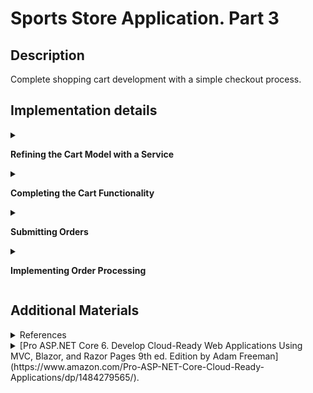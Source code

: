 #  Sports Store Application. Part 3

## Description

Complete shopping cart development with a simple checkout process.

## Implementation details

<details>
<summary>

**Refining the Cart Model with a Service**
</summary>

- Go to the cloned repository of the previous step `Sport Store Application. Part 2`. 

- Switch to the `sports-store-application-3` branch and do a fast-forward merge according to changes from the `main` branch.

```
$ git checkout sports-store-application-3

$ git merge main --ff

```
- Continue your work in Visual Studio or other IDE.

- Build project, run application and request http://localhost:5000/. All functionalities implemented in the previous step should work.

- To can override the members of the `Cart` class apply the `virtual` keyword to the `AddItem`, `RemoveLine`, `Clear` methods of the `Cart` class

```
namespace SportsStore.Models
{
    public class Cart
    {
        . . .

      ➥public virtual void AddItem(Product product, int quantity)
        {
            . . .
        }

      ➥public virtual void RemoveLine(Product product)
        {
            . . .
        }

      ➥public virtual void Clear()
        {
            . . .
        }
    }
}
```
- Add a `SessionCart` class to `SessionCart.cs` file to the `Models` folder.

```
using Newtonsoft.Json;
using SportsStore.Infrastructure;

namespace SportsStore.Models
{
  ➥public class SessionCart : Cart
    {
        public static Cart GetCart(IServiceProvider services)
        {
            ISession? session = services.GetRequiredService<IHttpContextAccessor>().HttpContext?.Session;
            SessionCart cart = session?.GetJson<SessionCart>("Cart") ?? new SessionCart();
            cart.Session = session;
            return cart;
        }

        [JsonIgnore]
        public ISession? Session { get; set; }

        public override void AddItem(Product product, int quantity)
        {
            base.AddItem(product, quantity);
            Session?.SetJson("Cart", this);
        }

        public override void RemoveLine(Product product)
        {
            base.RemoveLine(product);
            Session?.SetJson("Cart", this);
        }

        public override void Clear()
        {
            base.Clear();
            Session?.Remove("Cart");
        }
    }
}        
```
-  Register a service for the `Cart` class in the `Progrem.cs` file.

```
  . . .
  
  builder.Services.AddSession();
➥builder.Services.AddScoped<Cart>(SessionCart.GetCart);
➥builder.Services.AddSingleton<IHttpContextAccessor, HttpContextAccessor>();
. . .
        
```     
- Simplify the `CartController` class where `Cart` objects are used.

```
using Microsoft.AspNetCore.Mvc;
using SportsStore.Infrastructure;
using SportsStore.Models;
using SportsStore.Models.Repository;
using SportsStore.Models.ViewModels;

namespace SportsStore.Controllers
{
    public class CartController : Controller
    {
        private IStoreRepository repository;

      ➥public CartController(IStoreRepository repository, Cart cart)
        {
            this.repository = repository;
            this.Cart = cart;
        }

      ➥public Cart Cart { get; set; }

        [HttpGet]
        public IActionResult Index(string returnUrl)
        {
            return View(new CartViewModel
            {
                ReturnUrl = returnUrl ?? "/",
                Cart = this.Cart
            });
        }

        [HttpPost]
      ➥public IActionResult Index(long productId, string returnUrl)
        {
            Product? product = repository.Products.FirstOrDefault(p => p.ProductId == productId);

            if (product != null)
            {
                this.Cart.AddItem(product, 1);

                return View(new CartViewModel 
                {
                    Cart = this.Cart, 
                    ReturnUrl = returnUrl 
                });
            }

            return RedirectToAction("Index", "Home");
        }
    }
}
```

- Restart ASP.NET Core and request http://localhost:5000/.

![](Images/3.1.png)

- Add and view changes and than commit.

```
$ git status
$ git add *.cs *.csproj *.cshtml
$ git diff --staged
$ git commit -m "Refining the Cart Model with a Service."
```
</details>

<details>
<summary>

**Completing the Cart Functionality**
</summary>

- To remove items from the cart add to the `Index.cshtml` Razor View file from `SportsStore/Views/Cart` folder a `Remove` button  that will submit an HTTP POST request.

```
. . .
@foreach (var line in Model.Cart.Lines)
{
    <tr>
        . . .
        <td class="text-right">
            @((line.Quantity * line.Product.Price).ToString("c"))
        </td>
      ➥<td class="text-center">
            <form method="post" asp-action="Remove" asp-controller="Cart">
                <input type="hidden" name="ProductID" value="@line.Product.ProductId"/>
                <input type="hidden" name="returnUrl" value="@Model?.ReturnUrl"/>
                <button type="submit" class="btn btn-sm btn-danger">
                    Remove
                </button>
            </form>
        </td>
    </tr>
}
. . .
```

- Add a `Remove` action method to the `CartController` class.

```
using Microsoft.AspNetCore.Mvc;
using SportsStore.Infrastructure;
using SportsStore.Models;
using SportsStore.Models.Repository;
using SportsStore.Models.ViewModels;

namespace SportsStore.Controllers
{
    public class CartController : Controller
    {
        . . .

        [HttpPost]
        [Route("Cart/Remove")]
      ➥public IActionResult Remove(long productId, string returnUrl)
        {
            Cart.RemoveLine(Cart.Lines.First(cl => cl.Product.ProductId == productId).Product)
            return View("Index", new CartViewModel
            {
                Cart = Cart,
                ReturnUrl = returnUrl ?? "/"
            });
        }
        . . . 
    }
} 
```
- Add new `remove` route to the `Program` file.

```
. . .

  app.MapControllerRoute(
      "categoryPage",
      "Products/{category}/Page{productPage:long}",
      new { Controller = "Home", action = "Index" });
  
  app.MapControllerRoute(
      "shoppingCart",
      "Cart",
      new { Controller = "Cart", action = "Index" });
  
  app.MapControllerRoute(
      "pagination",
      "Products/Page{productPage:long}",
      new { Controller = "Home", action = "Index", productPage = 1 });
  
  app.MapControllerRoute(
      "default",
      "/",
      new { Controller = "Home", action = "Index" });
  
➥app.MapControllerRoute(
      "remove",
      "Remove",
      new { Controller = "Cart", action = "Remove" });
  . . .
```
- Restart ASP.NET Core and request http://localhost:5000/Cart

![](Images/3.2.png)

- Add a widget that summarizes the contents of the cart and that can be clicked to display the cart contents throughout the application. Use the `Font Awesome` package, which is an excellent set of open source icons that are integrated into applications as fonts, where each character in the font is a different image (see http://fortawesome.github.io/Font-Awesome). To install the [client-side](https://docs.microsoft.com/en-us/aspnet/core/client-side/libman/libman-cli?view=aspnetcore-3.1) package, use a PowerShell command prompt to run the command (or use [Visual Studio possibilities](https://docs.microsoft.com/en-us/aspnet/core/client-side/libman/libman-vs?view=aspnetcore-6.0))

```
libman install font-awesome@5.15.4 -d wwwroot/lib/font-awesome

```

The `libman.json` file looks like this (always check for up-to-date versions of the libraries you use)

```
{
  "version": "1.0",
  "defaultProvider": "cdnjs",
  "libraries": [
    {
      "library": "bootstrap@5.2.0",
      "destination": "wwwroot/lib/bootstrap"
    },
    {
      "provider": "cdnjs",
      "library": "font-awesome@6.1.2",
      "destination": "wwwroot/lib/font-awesome/"
    }
  ]
}
```

- Add a `CartSummaryViewComponent` class to the `CartSummaryViewComponent.cs` file to the `Components` folder.

```
namespace SportsStore.Components
{
  ➥public class CartSummaryViewComponent : ViewComponent
    {
        private Cart cart;

        public CartSummaryViewComponent(Cart cart)
        {
            this.cart = cart;
        }

        public IViewComponentResult Invoke()
        {
            return View(cart);
        }
    }
}
```

- Created the `Views/Shared/Components/CartSummary` folder and add to it a View Component named `Default.cshtml` with the following content.

```
@model Cart

<div class="">
    @if (Model.Lines.Any())
    {
        <small class="navbar-text">
            <b>Your cart:</b>
            @Model?.Lines.Sum(x => x.Quantity) item(s)
            @Model?.ComputeTotalValue().ToString("c")
        </small>
    }
    <a asp-route="shoppingCart"
       asp-route-returnurl="@ViewContext.HttpContext.Request.PathAndQuery()">
        <i class="fa fa-shopping-cart"></i>
    </a>
</div>
```

- To display a button with the Font Awesome cart icon and, if there are items in the cart, provides a snapshot that details the number of items and their total value, add the `Cart Summary` to the `_Layout.cshtml` file to the `Views/Shared` folder.

```
<!DOCTYPE html>
<html>
<head>
    <meta name="viewport" content="width=device-width" />
    <title>SportsStore</title>
    <link href="/lib/bootstrap/css/bootstrap.min.css" rel="stylesheet" />
    <link href="/lib/font-awesome/css/all.min.css" rel="stylesheet" />
</head>
<body>
    <div class="bg-primary text-white p-2">
        <div class="container-fluid">
            <div class="row">
                <div class="col navbar-brand">SPORTS STORE</div>
                <div class="col-6 navbar-text text-end">
                  ➥<vc:cart-summary />
                </div>
            </div>
        </div>
    </div>
    <div class="row m-1 p-1">
        <div id="categories" class="col-3">
            <vc:navigation-menu />
        </div>
        <div class="col-9">
            @RenderBody()
        </div>
    </div>
</body>
</html>
```

- Restart ASP.NET Core and request http://localhost:5000/Page2. 

Add `Human Chess Board`.

![](Images/3.3.png)

Click `Continue shopping button`.

![](Images/3.4.png)

The widget that summarizes the contents of the cart looks like this.

![](Images/3.5.png)

If you press the cart icon, you will see summarizes the contents of the cart in details.

![](Images/3.6.png)

- Add and view changes and than commit.

```
$ git status
$ git add *.cs *.cshtml *.json *.csproj
$ git diff --staged
$ git commit -m "Completing the Cart Functionality."
```
</details>

<details>
<summary>

**Submitting Orders**

</summary>

- To represent the shipping details for a customer add a `Order.cs` class file to the `Models` folder.

```
using System.ComponentModel.DataAnnotations;
using Microsoft.AspNetCore.Mvc.ModelBinding;

namespace SportsStore.Models
{
  ➥public class Order
    {
        [BindNever]
        public int OrderId { get; set; }

        [BindNever]
        public ICollection<CartLine> Lines { get; set; } = new List<CartLine>();

        [Required(ErrorMessage = "Please enter a name")]
        public string? Name { get; set; }

        [Required(ErrorMessage = "Please enter the first address line")]
        public string? Line1 { get; set; }

        public string? Line2 { get; set; }

        public string? Line3 { get; set; }

        [Required(ErrorMessage = "Please enter a city name")]
        public string? City { get; set; }

        [Required(ErrorMessage = "Please enter a state name")]
        public string? State { get; set; }

        public string? Zip { get; set; }

        [Required(ErrorMessage = "Please enter a country name")]
        public string? Country { get; set; }

        public bool GiftWrap { get; set; }
    }
}
```

-  Add a `Checkout` button to the cart view to the `Index.cshtml` file to the `SportsStore/Views/Cart` folder.

```
@model CartViewModel

@{
    Layout = "_CartLayout";
}

<h2>Your cart</h2>
<table class="table table-bordered table-striped">
. . .
</table>
<div class="text-center">
    <a class="btn btn-primary" href="@Model.ReturnUrl">Continue shopping</a>
  ➥<a class="btn btn-primary" asp-action="Checkout" asp-controller="Order">
        Checkout
    </a>
</div>

```

- Add a `OrderController` class with a `Checkout` action method to the `OrderController.cs` file to the `Controllers` folder.

```
using Microsoft.AspNetCore.Mvc;
using SportsStore.Models;
using SportsStore.Models.Repository;

namespace SportsStore.Controllers
{
  ➥public class OrderController : Controller
    {
        public ViewResult Checkout() => View(new Order());
    }
}
```

- Create the `Views/Order` folder and added to it a Razor View called `Checkout.cshtml`.

```   
@model Order

<h2>Check out now</h2>
<p>Please enter your details, and we'll ship your goods right away!</p>
<form asp-action="Checkout" method="post">
    <h3>Ship to</h3>
    <div class="form-group">
        <label>Name:</label><input asp-for="Name" class="form-control" />
    </div>
    <h3>Address</h3>
    <div class="form-group">
        <label>Line 1:</label><input asp-for="Line1" class="form-control" />
    </div>
    <div class="form-group">
        <label>Line 2:</label><input asp-for="Line2" class="form-control" />
    </div>
    <div class="form-group">
        <label>Line 3:</label><input asp-for="Line3" class="form-control" />
    </div>
    <div class="form-group">
        <label>City:</label><input asp-for="City" class="form-control" />
    </div>
    <div class="form-group">
        <label>State:</label><input asp-for="State" class="form-control" />
    </div>
    <div class="form-group">
        <label>Zip:</label><input asp-for="Zip" class="form-control" />
    </div>
    <div class="form-group">
        <label>Country:</label><input asp-for="Country" class="form-control" />
    </div>
    <h3>Options</h3>
    <div class="checkbox">
        <label>
            <input asp-for="GiftWrap" /> Gift wrap these items
        </label>
    </div>
    <div class="text-center">
        <input class="btn btn-primary" type="submit" value="Complete Order" />
    </div>
</form>
```

- Add `checkout` route to the `Program.cs` file

```
  . . .
  app.MapControllerRoute(
      "default",
      "/",
      new { Controller = "Home", action = "Index" });
  
  app.MapControllerRoute(
      "remove",
      "Remove",
      new { Controller = "Cart", action = "Remove" });

➥app.MapControllerRoute(
      "checkout",
      "Checkout",
      new { Controller = "Order", action = "Checkout" });
  . . .    
```
    
- Restart ASP.NET Core and request http://localhost:5000/Checkout.

![](Images/3.7.png)

- Add and view changes and than commit.

```
$ git status
$ git add *.cs *.cshtml
$ git diff --staged
$ git commit -m "Submitting Orders."

```

</details>

<details>
<summary>

**Implementing Order Processing**

</summary>

- Add a new `Orders` property to the `StoreDbContext` database context class.

```
namespace SportsStore.Models
{
    public class StoreDbContext : DbContext
    {
        public StoreDbContext(DbContextOptions<StoreDbContext> options)
            : base(options) { }

        public DbSet<Product> Products => this.Set<Product>();

      ➥public DbSet<Order> Orders => Set<Order>();
    }
}
```

-  To create the migration, use a PowerShell command prompt to run the command.

```
dotnet ef migrations add Orders

```
_This migration will be applied automatically when the application starts because the `SeedData` calls the `Migrate` method provided by Entity Framework Core._

- Follow the same pattern that was used for the `Product` repository for providing access to `Order` objects. Add the `IOrderRepository.cs` interface file to the `Models` folder.

```
namespace SportsStore.Models.Repository
{
  ➥public interface IOrderRepository
    {
        IQueryable<Order> Orders { get; }

        void SaveOrder(Order order);
    }
}
```

- To implement the order repository interface, add a `EFOrderRepository` class to the `EFOrderRepository.cs` file to the `Models` folder.

```
using Microsoft.EntityFrameworkCore;

namespace SportsStore.Models.Repository
{
  ➥public class EFOrderRepository : IOrderRepository
    {
        private StoreDbContext context;

        public EFOrderRepository(StoreDbContext context)
        {
            this.context = context;
        }

        public IQueryable<Order> Orders => context.Orders
            .Include(o => o.Lines)
            .ThenInclude(l => l.Product);

        public void SaveOrder(Order order)
        {
            context.AttachRange(order.Lines.Select(l => l.Product));

            if (order.OrderId == 0)
            {
                context.Orders.Add(order);
            }

            context.SaveChanges();
        }
    }
}
```
This class implements the `IOrderRepository` interface using Entity Framework Core, allowing the set of `Order` objects that have been stored to be retrieved and allowing for orders to be created or changed.

- Register the `Order Repository Service` in the `Program.cs` file. 

```
. . .
  builder.Services.AddScoped<IStoreRepository, EFStoreRepository>();
➥builder.Services.AddScoped<IOrderRepository, EFOrderRepository>();
  builder.Services.AddDistributedMemoryCache();
  builder.Services.AddSession();
. . .
```   
- To complete the `OrderController` class modify the constructor so that it receives the services it requires to process an order and add an action method that will handle the HTTP form POST request when the user clicks the Complete `Order button`. 

```
using Microsoft.AspNetCore.Mvc;
using SportsStore.Models;
using SportsStore.Models.Repository;

namespace SportsStore.Controllers
{
    public class OrderController : Controller
    {
      ➥private IOrderRepository orderRepository;

      ➥private Cart cart;

      ➥public OrderController(IOrderRepository orderRepository, Cart cart)
        {
            this.orderRepository = orderRepository;
            this.cart = cart;
        }

      ➥public ViewResult Checkout() => View(new Order());

        [HttpPost]
      ➥public IActionResult Checkout(Order order)
        {
            if (!cart.Lines.Any())
            {
                ModelState.AddModelError("", "Sorry, your cart is empty!");
            }

            if (ModelState.IsValid)
            {
                order.Lines = cart.Lines.ToArray();
                orderRepository.SaveOrder(order);
                cart.Clear();
                return View("Completed", order.OrderId);
            }
            
            return View();
        }
    }
}

```
- Add a Validation Summary to the `Checkout.cshtml` Razor View file.

```
  @model Order
  
  <h2>Check out now</h2>
  <p>Please enter your details, and we'll ship your goods right away!</p>
➥<div asp-validation-summary="All" class="text-danger"></div>
  <form asp-action="Checkout" method="post">
. . .
```
- Restart ASP.NET Core and request http://localhost:5000/Checkout. 

![](Images/3.8.png)

- To complete the checkout process, create a `Completed.cshtml` Razor View that displays a thank-you message with a summary of the orders.

```
@model int

@{
    this.Layout = "_CartLayout";
}

<div class="text-center">
    <h2>Thanks!</h2>
    <p>Thanks for placing order #@Model.</p>
    <p>We'll ship your goods as soon as possible.</p>
    <a class="btn btn-primary" asp-controller="Home" asp-action="Index">Return to Store</a>
</div>
```
- Restart ASP.NET Core and request http://localhost:5000/Checkout. 

![](Images/3.9.png)

- Add and view changes and than commit.

```
$ git status
$ git add *.cs *.csproj *.cshtml
$ git diff --staged
$ git commit -m "Implementing Order Processing."
```

- Push the local branch to the remote branch.

```
$ git push --set-upstream origin sports-store-application-3

```
- Switch to the `main` branch and do a merge according to changes from the `sports-store-application-3` branch.

```
$ git checkout main

$ git merge sports-store-application-3
```
- Push the changes from the local `main` branch to the remote branch.

```
$ git push

```
- Go to the `Sports Store Application. Step 4`. (branch `sports-store-application-4`).


</details>

## Additional Materials

<details><summary>References
</summary> 

1. [Minimal APIs overview](https://docs.microsoft.com/en-us/aspnet/core/fundamentals/minimal-apis?view=aspnetcore-6.0)
1. [Get started with ASP.NET Core MVC](https://docs.microsoft.com/en-us/aspnet/core/tutorials/first-mvc-app/start-mvc?view=aspnetcore-6.0&tabs=visual-studio)
1. [Controllers](https://jakeydocs.readthedocs.io/en/latest/mvc/controllers/index.html)
1. [Views](https://jakeydocs.readthedocs.io/en/latest/mvc/views/index.html)
1. [Models](https://jakeydocs.readthedocs.io/en/latest/mvc/models/index.html)
1. [ASP.NET Core MVC with EF Core - tutorial series](https://docs.microsoft.com/en-us/aspnet/core/data/ef-mvc/?view=aspnetcore-6.0)
1. [Persist and retrieve relational data with Entity Framework Core](https://docs.microsoft.com/en-us/learn/modules/persist-data-ef-core/?view=aspnetcore-6.0)

</details>

<details><summary>[Pro ASP.NET Core 6. Develop Cloud-Ready Web Applications Using MVC, Blazor, and Razor Pages 9th ed. Edition by Adam Freeman](https://www.amazon.com/Pro-ASP-NET-Core-Cloud-Ready-Applications/dp/1484279565/).
</summary> 

1. Part Ⅰ. Chapeter 9. SportsStore: Completing the Cart.
1. Part Ⅱ. Chapeter 13. Using URL Routing.
1. Part Ⅱ. Chapeter 14. Using Dependency Injection.
1. Part Ⅱ. Chapeter 15. Using the Platform Features. Part 1.
1. Part Ⅱ. Chapeter 16. Using the Platform Features. Part 2.
1. Part Ⅱ. Chapeter 17. Working with Data.
1. Part Ⅲ. Chapeter 21. Using Controllers with Views. Part 1.
1. Part Ⅲ. Chapeter 22. Using Controllers with Views. Part 2.
1. Part Ⅲ. Chapeter 24. Using View Components.
1. Part Ⅲ. Chapeter 28. Using Model Binding.
1. Part Ⅲ. Chapeter 29. Using Model Validation.

</details>

